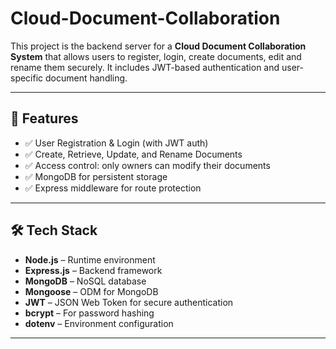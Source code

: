 # Cloud-Document-Collaboration

This project is the backend server for a **Cloud Document Collaboration System** that allows users to register, login, create documents, edit and rename them securely. It includes JWT-based authentication and user-specific document handling.

---

## 🚀 Features

- ✅ User Registration & Login (with JWT auth)
- ✅ Create, Retrieve, Update, and Rename Documents
- ✅ Access control: only owners can modify their documents
- ✅ MongoDB for persistent storage
- ✅ Express middleware for route protection

---

## 🛠️ Tech Stack

- **Node.js** – Runtime environment
- **Express.js** – Backend framework
- **MongoDB** – NoSQL database
- **Mongoose** – ODM for MongoDB
- **JWT** – JSON Web Token for secure authentication
- **bcrypt** – For password hashing
- **dotenv** – Environment configuration

---

